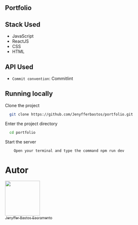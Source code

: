 ## Portfolio

## Stack Used

- JavaScript
- ReactJS
- CSS
- HTML

## API Used

- `Commit convention`: Commitlint

## Running locally

Clone the project

```bash
  git clone https://github.com/Jenyfferbastos/portfolio.git
```
Enter the project directory

```bash
  cd portfolio
```

Start the server

```bash
    Open your terminal and type the command npm run dev
```

# Autor

[<img src="https://avatars.githubusercontent.com/u/107883696?v=4" width=115><br><sub>Jenyffer Bastos Sacramento</sub>](https://github.com/Jenyfferbastos)


